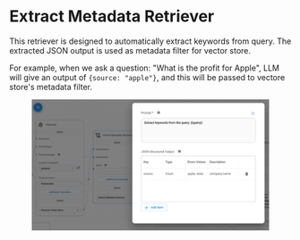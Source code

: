 # Extract Metadata Retriever

This retriever is designed to automatically extract keywords from query. The extracted JSON output is used as metadata filter for vector store.

For example, when we ask a question: "What is the profit for Apple", LLM will give an output of `{source: "apple"}`, and this will be passed to vectore store's metadata filter.

<figure><img src="../../../.gitbook/assets/image (5).png" alt=""><figcaption></figcaption></figure>
